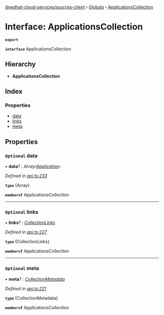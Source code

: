 [@redhat-cloud-services/sources-client](../README.md) › [Globals](../globals.md) › [ApplicationsCollection](applicationscollection.md)

# Interface: ApplicationsCollection

**`export`** 

**`interface`** ApplicationsCollection

## Hierarchy

* **ApplicationsCollection**

## Index

### Properties

* [data](applicationscollection.md#optional-data)
* [links](applicationscollection.md#optional-links)
* [meta](applicationscollection.md#optional-meta)

## Properties

### `Optional` data

• **data**? : *Array‹[Application](application.md)›*

*Defined in [api.ts:233](https://github.com/RedHatInsights/javascript-clients/blob/master/packages/sources/api.ts#L233)*

**`type`** {Array<Application>}

**`memberof`** ApplicationsCollection

___

### `Optional` links

• **links**? : *[CollectionLinks](collectionlinks.md)*

*Defined in [api.ts:227](https://github.com/RedHatInsights/javascript-clients/blob/master/packages/sources/api.ts#L227)*

**`type`** {CollectionLinks}

**`memberof`** ApplicationsCollection

___

### `Optional` meta

• **meta**? : *[CollectionMetadata](collectionmetadata.md)*

*Defined in [api.ts:221](https://github.com/RedHatInsights/javascript-clients/blob/master/packages/sources/api.ts#L221)*

**`type`** {CollectionMetadata}

**`memberof`** ApplicationsCollection
